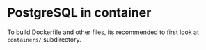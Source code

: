 PostgreSQL in container
=======================

To build Dockerfile and other files, its recommended to first look at
`containers/` subdirectory.
